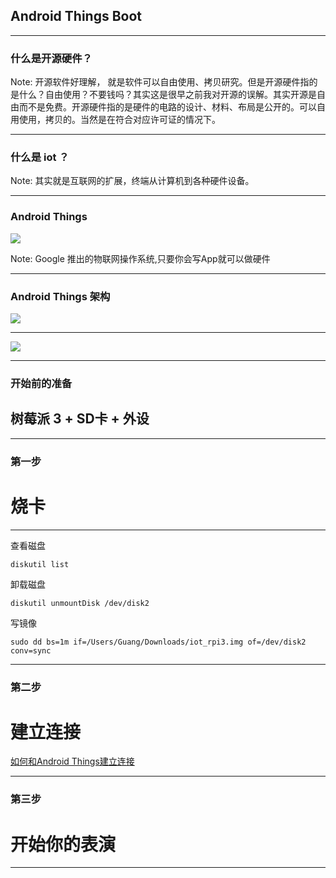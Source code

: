 ## Android Things Boot

- - -

### 什么是开源硬件？

Note: 开源软件好理解， 就是软件可以自由使用、拷贝研究。但是开源硬件指的是什么？自由使用？不要钱吗？其实这是很早之前我对开源的误解。其实开源是自由而不是免费。开源硬件指的是硬件的电路的设计、材料、布局是公开的。可以自用使用，拷贝的。当然是在符合对应许可证的情况下。

- - -

### 什么是 iot ？

Note: 其实就是互联网的扩展，终端从计算机到各种硬件设备。

- - -

### Android Things

![](https://img.makerdiary.co/20161216/AndroidThings.png)

Note: Google 推出的物联网操作系统,只要你会写App就可以做硬件

- - -

###  Android Things 架构

![](https://img.makerdiary.co/20161216/platform-architecture.png)

- - -

![](http://images.cnblogs.com/cnblogs_com/skynet/WindowsLiveWriter/Androidandroid_1C63/Android_system_architecture_thumb.jpg)

- - -

### 开始前的准备

## 树莓派 3 + SD卡 + 外设


- - -

### 第一步
# 烧卡

- - -

查看磁盘   
```
diskutil list
```

卸载磁盘   
```
diskutil unmountDisk /dev/disk2
```

写镜像    
```
sudo dd bs=1m if=/Users/Guang/Downloads/iot_rpi3.img of=/dev/disk2 conv=sync
```


- - -

### 第二步 
# 建立连接

[如何和Android Things建立连接](http://www.jianshu.com/p/905d58645fe3)

- - -

### 第三步 
# 开始你的表演

- - -



